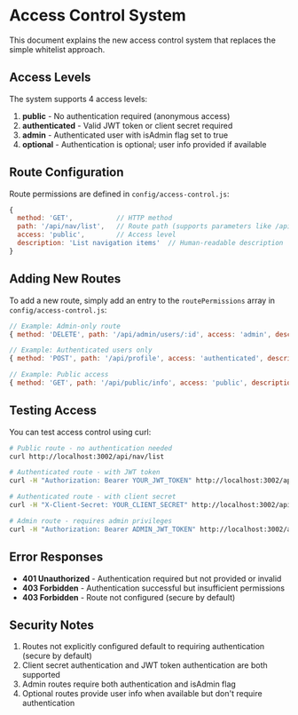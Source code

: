 # Access Control System

This document explains the new access control system that replaces the simple whitelist approach.

## Access Levels

The system supports 4 access levels:

1. **public** - No authentication required (anonymous access)
2. **authenticated** - Valid JWT token or client secret required
3. **admin** - Authenticated user with isAdmin flag set to true
4. **optional** - Authentication is optional; user info provided if available

## Route Configuration

Route permissions are defined in `config/access-control.js`:

```javascript
{
  method: 'GET',           // HTTP method
  path: '/api/nav/list',   // Route path (supports parameters like /api/nav/:id)
  access: 'public',        // Access level
  description: 'List navigation items'  // Human-readable description
}
```

## Adding New Routes

To add a new route, simply add an entry to the `routePermissions` array in `config/access-control.js`:

```javascript
// Example: Admin-only route
{ method: 'DELETE', path: '/api/admin/users/:id', access: 'admin', description: 'Delete user' }

// Example: Authenticated users only
{ method: 'POST', path: '/api/profile', access: 'authenticated', description: 'Update profile' }

// Example: Public access
{ method: 'GET', path: '/api/public/info', access: 'public', description: 'Public information' }
```

## Testing Access

You can test access control using curl:

```bash
# Public route - no authentication needed
curl http://localhost:3002/api/nav/list

# Authenticated route - with JWT token
curl -H "Authorization: Bearer YOUR_JWT_TOKEN" http://localhost:3002/api/user/profile

# Authenticated route - with client secret
curl -H "X-Client-Secret: YOUR_CLIENT_SECRET" http://localhost:3002/api/user/profile

# Admin route - requires admin privileges
curl -H "Authorization: Bearer ADMIN_JWT_TOKEN" http://localhost:3002/api/category
```

## Error Responses

- **401 Unauthorized** - Authentication required but not provided or invalid
- **403 Forbidden** - Authentication successful but insufficient permissions
- **403 Forbidden** - Route not configured (secure by default)

## Security Notes

1. Routes not explicitly configured default to requiring authentication (secure by default)
2. Client secret authentication and JWT token authentication are both supported
3. Admin routes require both authentication and isAdmin flag
4. Optional routes provide user info when available but don't require authentication
